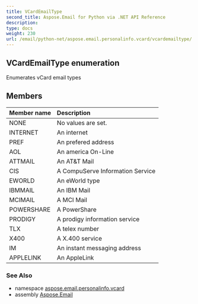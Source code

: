 ```yaml
---
title: VCardEmailType
second_title: Aspose.Email for Python via .NET API Reference
description: 
type: docs
weight: 230
url: /email/python-net/aspose.email.personalinfo.vcard/vcardemailtype/
---
```


## VCardEmailType enumeration

Enumerates vCard email types

## Members
| Member name | Description |
| :- | :- |
|NONE|No values are set.|
|INTERNET|An internet|
|PREF|An prefered address|
|AOL|An america On-Line|
|ATTMAIL|An AT&T Mail|
|CIS|A CompuServe Information Service|
|EWORLD|An eWorld type|
|IBMMAIL|An IBM Mail|
|MCIMAIL|A  MCI Mail|
|POWERSHARE|A PowerShare|
|PRODIGY|A prodigy information service|
|TLX|A telex number|
|X400|A X.400 service|
|IM|An instant messaging address|
|APPLELINK|An AppleLink|

### See Also

* namespace [aspose.email.personalinfo.vcard](/email/python-net/aspose.email.personalinfo.vcard/)
* assembly [Aspose.Email](/slides/python-net/)

